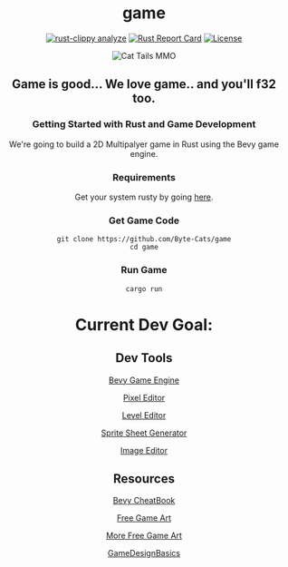 <div align="center";>

# game
[![rust-clippy analyze](https://github.com/Byte-Cats/game/actions/workflows/rust-clippy.yml/badge.svg)](https://github.com/Byte-Cats/game/actions/workflows/rust-clippy.yml)
[![Rust Report Card](https://rust-reportcard.xuri.me/badge/github.com/byte-cats/game)](https://rust-reportcard.xuri.me/report/github.com/byte-cats/game)
[![License](https://img.shields.io/badge/License-BSD_3--Clause-blue.svg)](https://opensource.org/licenses/BSD-3-Clause)

![Cat Tails MMO](https://imgs.search.brave.com/YuGdpoCxALYk_krxLSxmhP05czvbBIceNcMiMfWFjxA/rs:fit:735:408:1/g:ce/aHR0cHM6Ly9pLnBp/bmltZy5jb20vNzM2/eC8yNi8yNi9kZS8y/NjI2ZGVjMGU4YmIw/ODZmNmJlOGQ3YjEz/YjE3YjYyNS5qcGc)

## Game is good... We love game.. and you'll f32 too.
### Getting Started with Rust and Game Development
We're going to build a 2D Multipalyer game in Rust using the Bevy game engine. 

### Requirements
Get your system rusty by going [here](https://www.rust-lang.org/en-US/install.html).

### Get Game Code
```shell
git clone https://github.com/Byte-Cats/game
cd game
```

### Run Game
```shell
cargo run
```
# Current Dev Goal:


## Dev Tools 
[Bevy Game Engine](https://bevyengine.org/)

[Pixel Editor](https://github.com/aseprite/aseprite)

[Level Editor](https://ldtk.io/)

[Sprite Sheet Generator](https://www.codeandweb.com/texturepacker)

[Image Editor](https://krita.org/en/download/krita-desktop/)

## Resources
[Bevy CheatBook](https://bevy-cheatbook.github.io/)

[Free Game Art](https://itch.io/game-assets/free)

[More Free Game Art](https://opengameart.org/)

[GameDesignBasics](https://gameaccessibilityguidelines.com/basic/)

<div/>
